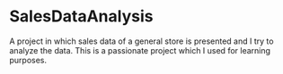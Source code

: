 # SalesDataAnalysis
A project in which sales data of a general store is presented and I try to analyze the data.
This is a passionate project which I used for learning purposes.
